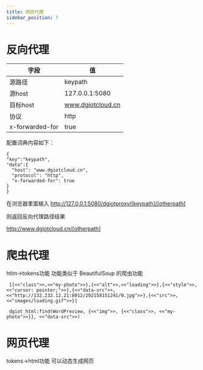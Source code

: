 ```yaml
---
title: 网页代理
sidebar_position: 7
---
```


# 反向代理
  |  字段   | 值  |
  |  ----  | ----  |
  | 源路径  | keypath |
  | 源host  | 127.0.0.1:5080 |
  | 目标host  | www.dgiotcloud.cn |
  | 协议  | http |
  | x-forwarded-for  | true |
 配置词典内容如下：
 
```
{
"key":"keypath",
"data":{
  "host": "www.dgiotcloud.cn",
  "protocol": "http",
  "x-forwarded-for": true
}
}
```
在浏览器里面输入
http://127.0.0.1:5080/dgiotproxy/[keypath]/[otherpath]

则返回反向代理路径结果

http://www.dgiotcloud.cn/[otherpath]

# 爬虫代理

htlm->tokens功能
功能类似于 BeautifulSoup 的爬虫功能

```
 [{<<"class">>,<<"my-photo">>},{<<"alt">>,<<"loading">>},{<<"style">>,<<"cursor: pointer;">>},{<<"data-src">>,<<"http://132.232.12.21:8012/202158151241/0.jpg">>},{<<"src">>,<<"images/loading.gif">>}]
```

```
 dgiot_html:find(WordPreview, {<<"img">>, {<<"class">>, <<"my-photo">>}}, <<"data-src">>)
```

# 网页代理
tokens->html功能
可以动态生成网页
